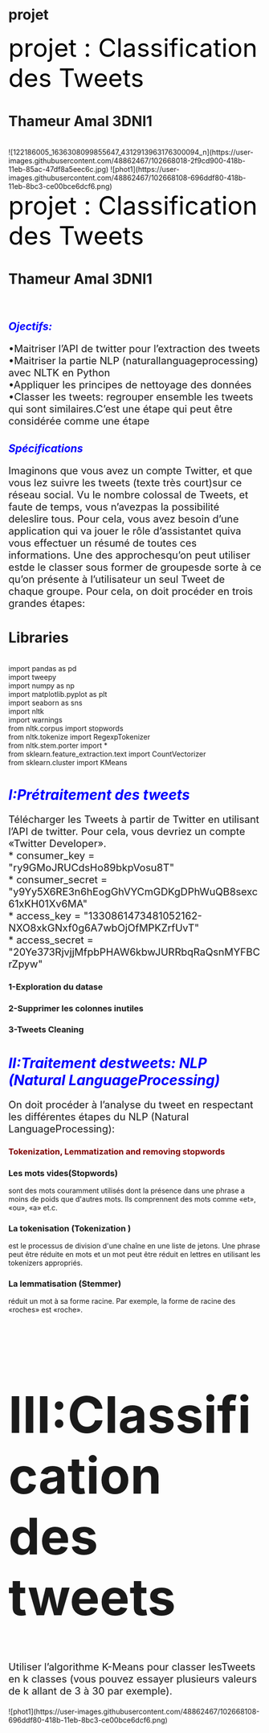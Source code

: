 # projet
<div class="alert alert-warning"> <label style=" font-size: 50px;"> <span style="color:black" >projet : Classification des Tweets</span></label> 
    <h1>Thameur Amal 3DNI1</h1>
 </div><br>
![122186005_1636308099855647_4312913963176300094_n](https://user-images.githubusercontent.com/48862467/102668018-2f9cd900-418b-11eb-85ac-47df8a5eec6c.jpg) 
![phot1](https://user-images.githubusercontent.com/48862467/102668108-696ddf80-418b-11eb-8bc3-ce00bce6dcf6.png)
<div class="alert alert-warning"> <label style=" font-size: 50px;"> <span style="color:black" >projet : Classification des Tweets</span></label> 
    <h1>Thameur Amal 3DNI1</h1>

</div><br>

<i><h2><span style="color:blue" >Ojectifs:</span></h2></i>
<p style=" font-size: 20px;">•Maitriser l’API de twitter pour l’extraction des tweets<br>
•Maitriser la partie NLP (naturallanguageprocessing) avec NLTK en Python<br>
•Appliquer les principes de nettoyage des données<br>
•Classer les tweets: regrouper ensemble les tweets qui sont similaires.C’est une étape qui peut être considérée comme une étape <br>
</p>
<i><h2><span style="color:blue" >Spécifications</span></h2></i>
<p style=" font-size: 20px;">
Imaginons que vous avez  un compte Twitter, et que vous lez suivre les tweets (texte très court)sur ce réseau social. Vu le nombre colossal de Tweets, et faute de temps, vous n’avezpas la possibilité deleslire  tous.  Pour  cela,  vous  avez  besoin d’une application qui va jouer le rôle d’assistantet quiva  vous effectuer un résumé de toutes ces informations. Une des approchesqu’on peut utiliser estde le classer sous former de groupesde sorte à ce qu’on présente à l’utilisateur un seul Tweet de chaque groupe. Pour cela, on doit procéder en trois grandes étapes:
</p>

    

  <h1> Libraries </h1><br>
import pandas as pd <br>
import tweepy<br>
import numpy as np<br>
import matplotlib.pyplot as plt<br>
import seaborn as sns <br>
import nltk <br>
import warnings <br>
from nltk.corpus import stopwords <br>
from nltk.tokenize import RegexpTokenizer <br>
from nltk.stem.porter import * <br>
from sklearn.feature_extraction.text import CountVectorizer <br>
from sklearn.cluster import KMeans <br>

<div class="alert alert-info">
    <i><h1><span style="color:blue" > I:Prétraitement des  tweets</span></h1></i>
</div>
  <p style=" font-size: 20px;">
  Télécharger  les Tweets à partir de Twitter en utilisant l’API de twitter. Pour cela, vous devriez un compte «Twitter Developer».<br>
* consumer_key = "ry9GMoJRUCdsHo89bkpVosu8T" <br>
* consumer_secret = "y9Yy5X6RE3n6hEogGhVYCmGDKgDPhWuQB8sexc61xKH01Xv6MA" <br>
* access_key = "1330861473481052162-NXO8xkGNxf0g6A7wbOjOfMPKZrfUvT" <br>
* access_secret = "20Ye373RjvjjMfpbPHAW6kbwJURRbqRaQsnMYFBCrZpyw"<br>
    </p> 
    <h3> 1-Exploration du datase</h3> 
     <h3>2-Supprimer les colonnes inutiles</h3>
     <h3>3-Tweets Cleaning</h3>
<div class="alert alert-info">
    <i><h1><span style="color:blue" > II:Traitement destweets: NLP (Natural LanguageProcessing)</span></h1></i>
</div>     
<p style=" font-size: 20px;"> On doit procéder à l’analyse du tweet en respectant les différentes étapes du NLP (Natural LanguageProcessing):</p>
<h3><span style="color:Maroon" > Tokenization, Lemmatization and removing stopwords </span></h3>
<p style=" font-size: 20px;"> <h3 >Les mots vides(Stopwords)</h3> sont des mots couramment utilisés dont la présence dans une phrase a moins de poids que d'autres mots. Ils comprennent des mots comme «et», «ou», «a» et.c.</p>
<p style=" font-size: 20px;"><h3>La tokenisation (Tokenization )</h3>est le processus de division d'une chaîne en une liste de jetons. Une phrase peut être réduite en mots et un mot peut être réduit en lettres en utilisant les tokenizers appropriés.</p>
     
   <p style=" font-size: 20px;"> <h3>La lemmatisation (Stemmer)</h3>réduit un mot à sa forme racine. Par exemple, la forme de racine des «roches» est  «roche».</p>
   <div class="alert alert-info">
      <label style=" font-size: 50px;"> <h1>III:Classification des tweets</h1></label>
   </div>
   <p style=" font-size: 20px;"> Utiliser l’algorithme K-Means pour  classer  lesTweets  en k classes  (vous  pouvez  essayer  plusieurs valeurs de k allant de 3 à 30 par exemple).</p>
![phot1](https://user-images.githubusercontent.com/48862467/102668108-696ddf80-418b-11eb-8bc3-ce00bce6dcf6.png)

